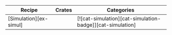 | Recipe | Crates | Categories |
|--------|--------|------------|
| [Simulation][ex-simul] |  | [![cat-simulation][cat-simulation-badge]][cat-simulation] |
